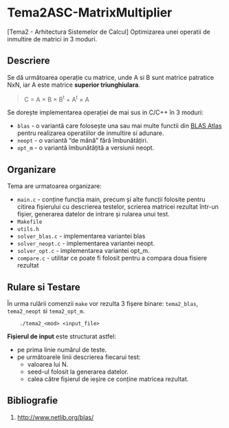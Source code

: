 # Tema2ASC-MatrixMultiplier
[Tema2 - Arhitectura Sistemelor de Calcul] 
Optimizarea unei operatii de inmultire de matrici in 3 moduri.

## Descriere 
Se dă următoarea operație cu matrice, unde A si B sunt matrice patratice NxN, iar A este matrice **superior triunghiulara**.
> C = A × B × B<sup>t</sup> + A<sup>t</sup> × A

Se dorește implementarea operației de mai sus in C/C++ în 3 moduri:
- `blas` - o variantă care folosește una sau mai multe functii din [BLAS Atlas] pentru realizarea operatiilor de inmultire si adunare.
- `neopt` - o variantă “de mână” fără îmbunătățiri.
- `opt_m` - o variantă îmbunătățită a versiunii neopt.

## Organizare
Tema are urmatoarea organizare:
- `main.c` - conține funcția main, precum și alte funcții folosite pentru citirea fișierului cu descrierea testelor, scrierea matricei rezultat într-un fișier, generarea datelor de intrare și rularea unui test.
- `Makefile`
- `utils.h`
- `solver_blas.c` - implementarea variantei blas
- `solver_neopt.c` - implementarea variantei neopt.
- `solver_opt.c` - implementarea variantei opt_m.
- `compare.c` - utilitar ce poate fi folosit pentru a compara doua fisiere rezultat

## Rulare si Testare
În urma rulării comenzii `make` vor rezulta 3 fișere binare: `tema2_blas`, `tema2_neopt` si `tema2_opt_m`.
```shell
    ./tema2_<mod> <input_file> 
```
**Fișierul de input** este structurat astfel:
- pe prima linie numărul de teste.
- pe următoarele linii descrierea fiecarui test:
    - valoarea lui N.
    - seed-ul folosit la generarea datelor.
    - calea către fișierul de ieșire ce conține matricea rezultat.



## Bibliografie
1. http://www.netlib.org/blas/


[BLAS Atlas]: http://www.netlib.org/blas/

